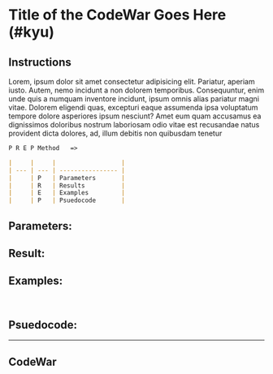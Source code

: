 # Title of the CodeWar Goes Here (#kyu)

## Instructions 
Lorem, ipsum dolor sit amet consectetur adipisicing elit. Pariatur, aperiam iusto. Autem, nemo incidunt a non dolorem temporibus. Consequuntur, enim unde quis a numquam inventore incidunt, ipsum omnis alias pariatur magni vitae. Dolorem eligendi quas, excepturi eaque assumenda ipsa voluptatum tempore dolore asperiores ipsum nesciunt? Amet eum quam accusamus ea dignissimos doloribus nostrum laboriosam odio vitae est recusandae natus provident dicta dolores, ad, illum debitis non quibusdam tenetur 

```md
P R E P Method   =>

|     |     |                  |
| --- | --- | ---------------- |
|     | P   | Parameters       |
|     | R   | Results          |
|     | E   | Examples         |
|     | P   | Psuedocode       |
```
## Parameters: 

## Result: 

## Examples: 
```js
  
```
## Psuedocode: 


---


## CodeWar